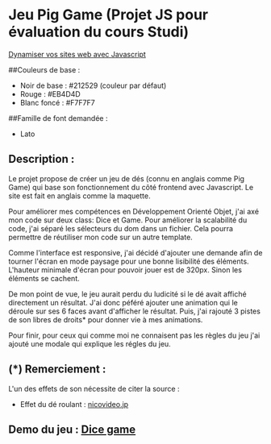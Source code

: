 # Jeu Pig Game (Projet JS pour évaluation du cours Studi)

<ins>Dynamiser vos sites web avec Javascript</ins>

##Couleurs de base :
* Noir de base : #212529 (couleur par défaut)
* Rouge : #EB4D4D
* Blanc foncé : #F7F7F7

##Famille de font demandée :
* Lato

## Description :
Le projet propose de créer un jeu de dés (connu en anglais comme Pig Game) qui base son fonctionnement du côté frontend avec Javascript.
Le site est fait en anglais comme la maquette.

Pour améliorer mes compétences en Développement Orienté Objet, j'ai axé mon code sur deux class: Dice et Game. 
Pour améliorer la scalabilité du code, j'ai séparé les sélecteurs du dom dans un fichier. Cela pourra permettre de réutiliser mon code sur un autre template.

Comme l'interface est responsive, j'ai décidé d'ajouter une demande afin de tourner l'écran en mode paysage pour une bonne lisibilité des éléments.
L'hauteur minimale d'écran pour pouvoir jouer est de 320px. Sinon les éléments se cachent.

De mon point de vue, le jeu aurait perdu du ludicité si le dé avait affiché directement un résultat. 
J'ai donc péféré ajouter une animation qui le déroule sur ses 6 faces avant d'afficher le résultat. 
Puis, j'ai rajouté 3 pistes de son libres de droits* pour donner vie à mes animations.

Pour finir, pour ceux qui comme moi ne connaisent pas les règles du jeu j'ai ajouté une modale qui explique les régles du jeu.

## (*) Remerciement :
L'un des effets de son nécessite de citer la source :
* Effet du dé roulant : [nicovideo.jp](http://commons.nicovideo.jp/material/nc93322)

## Demo du jeu : [Dice game](https://dice.desan.fr)